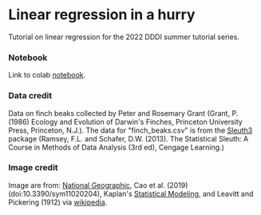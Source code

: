 # Linear regression in a hurry

Tutorial on linear regression for the 2022 DDDI summer tutorial series.

### Notebook

Link to colab [notebook](https://colab.research.google.com/github/crtwomey/DDDI2022_linreg_tutorial/blob/main/notebooks/DDDI2022_Tutorial_LinearRegression.ipynb).


### Data credit

Data on finch beaks collected by Peter and Rosemary Grant (Grant, P. (1986)
Ecology and Evolution of Darwin's Finches, Princeton University Press,
Princeton, N.J.). The data for "finch_beaks.csv" is from the
[Sleuth3](https://cran.r-project.org/web/packages/Sleuth3/index.html) package
(Ramsey, F.L. and Schafer, D.W. (2013). The Statistical Sleuth: A Course in
Methods of Data Analysis (3rd ed), Cengage Learning.)


### Image credit

Image are from: [National
Geographic](https://www.nationalgeographic.com/science/article/150211-evolution-darwin-finches-beaks-genome-science),
Cao et al. (2019) (doi:10.3390/sym11020204), Kaplan's [Statistical
Modeling](https://dtkaplan.github.io/SM2-bookdown), and Leavitt and Pickering
(1912) via
[wikipedia](https://en.wikipedia.org/wiki/Period-luminosity_relation#/media/File:HSLeavittHSCr13Fig2_1912.jpg).
